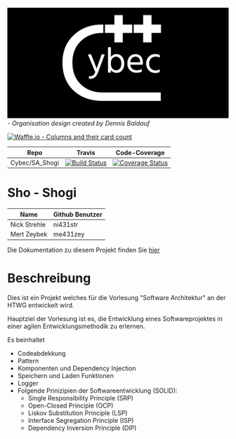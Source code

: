 ![GitHub Logo](./cybec.png) - *Organisation design created by Dennis Baldauf* 

[![Waffle.io - Columns and their card count](https://badge.waffle.io/Cybec/SA_Shogi.svg?columns=all)](https://waffle.io/Cybec/SA_Shogi)


Repo         | Travis   | Code-Coverage
--- | ---| ---
Cybec/SA_Shogi | [![Build Status](https://travis-ci.org/Cybec/SA_Shogi.svg?branch=master)](https://travis-ci.org/Cybec/SA_Shogi) | [![Coverage Status](https://coveralls.io/repos/github/Cybec/SA_Shogi/badge.svg?branch=master)](https://coveralls.io/github/Cybec/SA_Shogi?branch=master)


# Sho - Shogi


Name         | Github Benutzer
--- | ---
Nick Strehle | ni431str
Mert Zeybek | me431zey

Die Dokumentation zu diesem Projekt finden Sie [hier](./Dokumentation.md)



Beschreibung
=========================
Dies ist ein Projekt welches für die Vorlesung "Software Architektur" an der HTWG entwickelt wird.


Hauptziel der Vorlesung ist es, die Entwicklung eines Softwareprojektes in einer agilen Entwicklungsmethodik zu erlernen.

Es beinhaltet

- Codeabdekkung
- Pattern
- Komponenten und Dependency Injection
- Speichern und Laden Funktionen
- Logger
- Folgende Prinizipien der Softwareentwicklung (SOLID):
	- Single Responsibility Principle (SRP)
	- Open-Closed Principle (OCP)
	- Liskov Substitution Principle (LSP)
	- Interface Segregation Principle (ISP)
	- Dependency Inversion Principle (DIP)